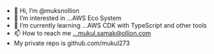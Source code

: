 - 👋 Hi, I’m @muksnollion
- 👀 I’m interested in ...AWS Eco System
- 🌱 I’m currently learning ...AWS CDK with TypeScript and other tools
- 📫 How to reach me ...mukul.samak@ollion.com
- My private repo is github.com/mukul273

<!---
muksnollion/muksnollion is a ✨ special ✨ repository because its `README.md` (this file) appears on your GitHub profile.
You can click the Preview link to take a look at your changes.
--->
